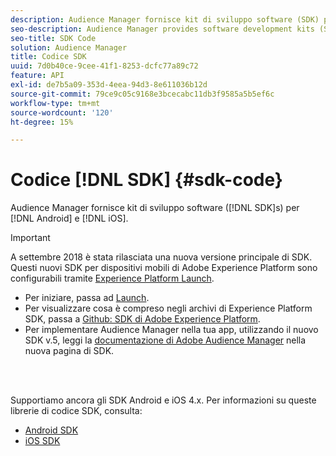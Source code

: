 ```yaml
---
description: Audience Manager fornisce kit di sviluppo software (SDK) per Android e iOS.
seo-description: Audience Manager provides software development kits (SDKs) for Android and iOS.
seo-title: SDK Code
solution: Audience Manager
title: Codice SDK
uuid: 7d0b40ce-9cee-41f1-8253-dcfc77a89c72
feature: API
exl-id: de7b5a09-353d-4eea-94d3-8e611036b12d
source-git-commit: 79ce9c05c9168e3bcecabc11db3f9585a5b5ef6c
workflow-type: tm+mt
source-wordcount: '120'
ht-degree: 15%

---
```


# Codice [!DNL SDK] {#sdk-code}

Audience Manager fornisce kit di sviluppo software ([!DNL SDK]s) per [!DNL Android] e [!DNL iOS].

>[!IMPORTANT]
>
>A settembre 2018 è stata rilasciata una nuova versione principale di SDK. Questi nuovi SDK per dispositivi mobili di Adobe Experience Platform sono configurabili tramite [Experience Platform Launch](https://www.adobe.com/experience-platform/launch.html).

* Per iniziare, passa ad [Launch](https://launch.adobe.com/).
* Per visualizzare cosa è compreso negli archivi di Experience Platform SDK, passa a [Github: SDK di Adobe Experience Platform](https://github.com/Adobe-Marketing-Cloud/acp-sdks).
* Per implementare Audience Manager nella tua app, utilizzando il nuovo SDK v.5, leggi la [documentazione di Adobe Audience Manager](https://experienceleague.adobe.com/docs/experience-platform/destinations/catalog/data-management/aam-dil-extension.html?lang=en) nella nuova pagina di SDK.

<br> 

Supportiamo ancora gli SDK Android e iOS 4.x. Per informazioni su queste librerie di codice SDK, consulta:

* [Android SDK](https://experienceleague.adobe.com/docs/mobile-services/android/overview.html)
* [iOS SDK](https://experienceleague.adobe.com/docs/mobile-services/ios/overview.html)
